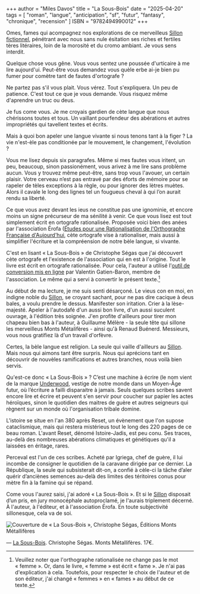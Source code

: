 +++
author = "Miles Davos"
title = "La Sous-Bois"
date = "2025-04-20"
tags = [
    "roman", "langue", "anticipation", "sf", "futur", "fantasy", "chronique", "recension"
]
ISBN = "9782494990012"
+++

Omes, fames qui acompagnez nos explorations de ce merveilleus [Sillon fictionnel](https://sillon-fictionnel.club/), pénétrant avec nous sans nule ésitation ses riches et fertiles tères litéraires, loin de la morosité et du cromo ambiant. Je vous sens interdit.

Quelque chose vous gêne. Vous vous sentez une poussée d'urticaire à me lire aujourd'ui. Peut-être vous demandez vous quèle erbe ai-je bien pu fumer pour comètre tant de fautes d'ortografe ?

Ne partez pas s'il vous plait. Vous vérez. Tout s'expliquera. Un peu de patience. C'est tout ce que je vous demande. Vous risquez même d'aprendre un truc ou deus.

Je fus come vous. Je me croyais gardien de cète langue que nous chérissons toutes et tous. Un vaillant pourfendeur des abérations et autres impropriétés qui tavellent textes et écrits.

Mais à quoi bon apeler une langue vivante si nous tenons tant à la figer ? La vie n'est-èle pas conditionée par le mouvement, le changement, l'évolution ?

Vous me lisez depuis six paragrafes. Même si mes fautes vous iritent, un peu, beaucoup, sinon passionément, vous arivez à me lire sans problème aucun. Vous y trouvez même peut-être, sans trop vous l'avouer, un certain plaisir. Votre cerveau n’est pas entravé par des éforts de mémoire pour se rapeler de tèles exceptions à la règle, ou pour ignorer des lètres muètes. Alors il cavale le long des lignes tel un fougueus cheval à qui l’on aurait rendu sa liberté.

Ce que vous avez devant les ieus ne constitue pas une ignominie, et encore moins un signe précurseur de ma sénilité à venir. Ce que vous lisez est tout simplement écrit en ortografe rationalisée. Proposée voici bien des anées par l'association Érofa ([Études pour une Rationalisation de l'Orthographe Française d'Aujourd'hui](https://www.erofa.org/qui-sommes-nous/), cète ortografe vise à rationaliser, mais aussi à simplifier l'écriture et la compréension de notre bèle langue, si vivante.

C'est en lisant « La Sous-Bois » de Christophe Ségas que j'ai découvert cète ortografe et l'existence de l'association qui en est à l'origine. Tout le livre est écrit en ortografe rationalisée. Pour cela, l'auteur a utilisé l'[outil de conversion mis en ligne](https://orthographe-rationnelle.info/) par Valentin Gatien-Baron, membre de l'association. Le même qui a servi à convertir le présent texte.[^1]

Au début de ma lecture, je me suis senti désarçoné. Le vieus con en moi, en indigne noble du [Sillon](https://sillon-fictionnel.club/auteurs/), se croyant sachant, pour ne pas dire cacique à deus bales, a voulu prendre le dessus. Manifester son iritation. Crier à la lèse-majesté. Apeler à l'autodafé d'un aussi bon livre, d'un aussi suculent ouvrage, à l'édition très soignée. J'en profite d'ailleurs pour tirer mon chapeau bien bas à l'auteur, à Guillaume Mélère - la seule tête qui sillone les merveilleus Monts Métalifères - ainsi qu'à Renaud Buénerd. Messieurs, vous nous gratifiez là d'un travail d'orfèvre.

Certes, la bèle langue est religion. La seule qui vaille d'ailleurs au [Sillon](https://sillon-fictionnel.club/apropos/). Mais nous qui aimons tant être surpris. Nous qui aprécions tant en découvrir de nouvèles ramifications et autres branches, nous voilà bien servis.

Qu'est-ce donc « La Sous-Bois » ? C’est une machine à écrire (le nom vient de la marque [Underwood](https://fr.wikipedia.org/wiki/Underwood_(machine_%C3%A0_%C3%A9crire)), vestige de notre monde dans un Moyen-Âge futur, où l’écriture a failli disparaitre à jamais. Seuls quelques scribes savent encore lire et écrire et peuvent s'en servir pour coucher sur papier les actes héroïques, sinon le quotidien des maitres de guère et autres seigneurs qui règnent sur un monde où l'organisation tribale domine.

L'istoire se situe en l'an 380 après Reset, un évènement que l'on supose cataclismique, mais qui restera mistérieus tout le long des 220 pages de ce beau roman. L'avant Reset, dénomé Istoire-Jadis, est peu conu. Ses traces, au-delà des nombreuses abérations climatiques et génétiques qu'il a laissées en éritage, rares.

Perceval est l'un de ces scribes. Acheté par Igriega, chef de guère, il lui incombe de consigner le quotidien de la caravane dirigée par ce dernier. La République, la seule qui subsisterait dit-on, a confié à cèle-ci la tâche d’aler quérir d’anciènes semences au-delà des limites des téritoires conus pour mètre fin à la famine qui se répand.

Come vous l'aurez saisi, j'ai adoré « La Sous-Bois ». Et si le [Sillon](https://sillon-fictionnel.club/) disposait d’un pris, en jury monocéphale autoproclamé, je l'aurais triplement décerné. À l'auteur, à l'éditeur, et à l'association Érofa. En toute subjectivité sillonesque, cela va de soi.

![Couverture de « La Sous-Bois », Christophe Ségas, Éditions Monts Métallifères](/images/la-sous-bois.jpeg)

—
[La Sous-Bois](https://monts-metalliferes.com/la-sous-bois). Christophe Ségas. Monts Métallifères. 17€.

[^1]: Veuillez noter que l'orthographe rationalisée ne change pas le mot « femme ». Or, dans le livre, « femme » est écrit « fame ». Je n'ai pas d'explication à cela. Toutefois, pour respecter le choix de l'auteur et de son éditeur, j'ai changé « femmes » en « fames » au début de ce texte.
